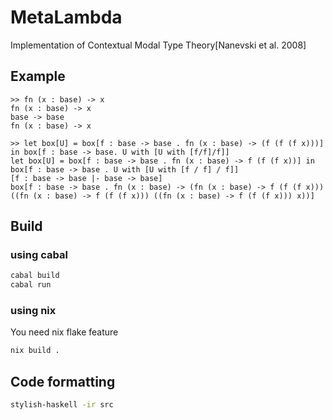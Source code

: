 # MetaLambda
Implementation of Contextual Modal Type Theory[Nanevski et al. 2008]

## Example
```
>> fn (x : base) -> x
fn (x : base) -> x
base -> base
fn (x : base) -> x
```
```
>> let box[U] = box[f : base -> base . fn (x : base) -> (f (f (f x)))] in box[f : base -> base. U with [U with [f/f]/f]]
let box[U] = box[f : base -> base . fn (x : base) -> f (f (f x))] in box[f : base -> base . U with [U with [f / f] / f]]
[f : base -> base |- base -> base]
box[f : base -> base . fn (x : base) -> (fn (x : base) -> f (f (f x))) ((fn (x : base) -> f (f (f x))) ((fn (x : base) -> f (f (f x))) x))]
```

## Build
### using cabal
```sh
cabal build
cabal run
```

### using nix
You need nix flake feature
```sh
nix build .
```

## Code formatting
```sh
stylish-haskell -ir src
```
